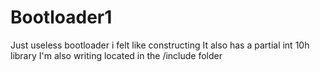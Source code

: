# Bootloader1
Just useless bootloader i felt like constructing
It also has a partial int 10h library I'm also writing located in the /include folder
